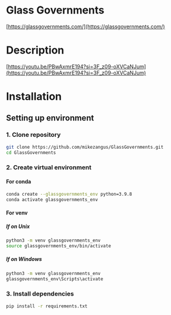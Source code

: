 # **Glass Governments**
[https://glassgovernments.com/](https://glassgovernments.com/)

# Description
[https://youtu.be/PBwAxmrE194?si=3F_z09-oXVCaNJum](https://youtu.be/PBwAxmrE194?si=3F_z09-oXVCaNJum)

# Installation
## Setting up environment
### 1. Clone repository
```bash
git clone https://github.com/mikezangus/GlassGovernments.git
cd GlassGovernments
```
### 2. Create virtual environment
#### For conda
```bash
conda create --glassgovernments_env python=3.9.8
conda activate glassgovernments_env
```
#### For venv
##### If on Unix
```bash
python3 -m venv glassgovernments_env
source glassgovernments_env/bin/activate
```
##### If on Windows
```bash
python3 -m venv glassgovernments_env
glassgovernments_env\Scripts\activate
```
### 3. Install dependencies
```bash
pip install -r requirements.txt
```